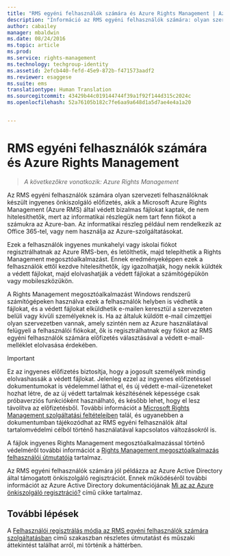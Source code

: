 ```yaml
---
title: "RMS egyéni felhasználók számára és Azure Rights Management | Azure RMS"
description: "Információ az RMS egyéni felhasználók számára: olyan szervezeti felhasználóknak készült ingyenes önkiszolgáló előfizetés, akik a Microsoft Azure Rights Management (Azure RMS) által védett bizalmas fájlokat kaptak, de nem hitelesíthetők, mert az informatikai részlegük nem tart fenn fiókot a számukra az Azure-ban."
author: cabailey
manager: mbaldwin
ms.date: 08/24/2016
ms.topic: article
ms.prod: 
ms.service: rights-management
ms.technology: techgroup-identity
ms.assetid: 2efcb440-fefd-45e9-872b-f471573aadf2
ms.reviewer: esaggese
ms.suite: ems
translationtype: Human Translation
ms.sourcegitcommit: 43429b44c019144744f39a1f92f144d315c2024c
ms.openlocfilehash: 52a76105b182c7fe6aa9a648d1a5d7ae4e4a1a20


---
```


# RMS egyéni felhasználók számára és Azure Rights Management

>*A következőkre vonatkozik: Azure Rights Management*

Az RMS egyéni felhasználók számára olyan szervezeti felhasználóknak készült ingyenes önkiszolgáló előfizetés, akik a Microsoft Azure Rights Management (Azure RMS) által védett bizalmas fájlokat kaptak, de nem hitelesíthetők, mert az informatikai részlegük nem tart fenn fiókot a számukra az Azure-ban. Az informatikai részleg például nem rendelkezik az Office 365-tel, vagy nem használja az Azure-szolgáltatásokat.

Ezek a felhasználók ingyenes munkahelyi vagy iskolai fiókot regisztrálhatnak az Azure RMS-ben, és letölthetik, majd telepíthetik a Rights Management megosztóalkalmazást. Ennek eredményeképpen ezek a felhasználók ettől kezdve hitelesíthetők, így igazolhatják, hogy nekik küldték a védett fájlokat, majd elolvashatják a védett fájlokat a számítógépükön vagy mobileszközükön.

A Rights Management megosztóalkalmazást Windows rendszerű számítógépeken használva ezek a felhasználók helyben is védhetik a fájlokat, és a védett fájlokat elküldhetik e-mailen keresztül a szervezeten belüli vagy kívüli személyeknek is. Ha az általuk küldött e-mail címzettjei olyan szervezetben vannak, amely szintén nem az Azure használatával felügyeli a felhasználói fiókokat, ők is regisztrálhatnak egy fiókot az RMS egyéni felhasználók számára előfizetés választásával a védett e-mail-melléklet elolvasása érdekében.

> [!IMPORTANT]
> Ez az ingyenes előfizetés biztosítja, hogy a jogosult személyek mindig elolvashassák a védett fájlokat. Jelenleg ezzel az ingyenes előfizetéssel dokumentumokat is védelemmel láthat el, és új védett e-mail-üzeneteket hozhat létre, de az új védett tartalmak készítésének képessége csak próbaverziós funkcióként használható, és később lehet, hogy el lesz távolítva az előfizetésből. További információt a [Microsoft Rights Management szolgáltatási feltételeiben](https://portal.aadrm.com/Legal/Service) talál, és ugyanebben a dokumentumban tájékozódhat az RMS egyéni felhasználók által tartalomvédelmi célból történő használatával kapcsolatos változásokról is.

A fájlok ingyenes Rights Management megosztóalkalmazással történő védelméről további információt a [Rights Management megosztóalkalmazás felhasználói útmutatója](../rms-client/sharing-app-user-guide.md) tartalmaz.

Az RMS egyéni felhasználók számára jól példázza az Azure Active Directory által támogatott önkiszolgáló regisztrációt. Ennek működéséről további információt az Azure Active Directory dokumentációjának [Mi az az Azure önkiszolgáló regisztráció?](/active-directory/active-directory-self-service-signup) című cikke tartalmaz. 

## További lépések
A [Felhasználói regisztrálás módja az RMS egyéni felhasználók számára szolgáltatásban](rms-for-individuals-user-sign-up.md) című szakaszban részletes útmutatást és műszaki áttekintést találhat arról, mi történik a háttérben. 




<!--HONumber=Aug16_HO4-->


